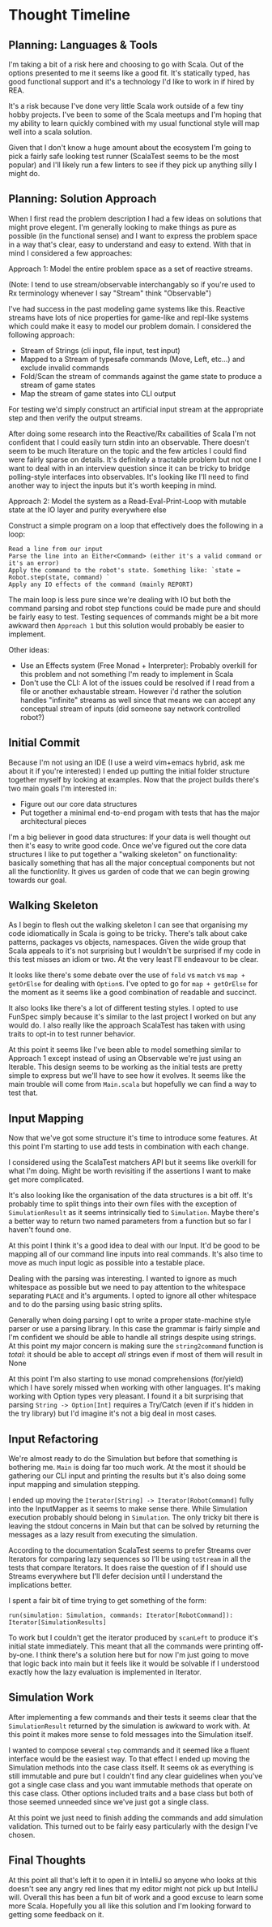 Thought Timeline
================

Planning: Languages & Tools
---------------------------

I'm taking a bit of a risk here and choosing to go with Scala. Out of the options presented to me it
seems like a good fit. It's statically typed, has good functional support and it's a technology I'd like
to work in if hired by REA.

It's a risk because I've done very little Scala work outside of a few tiny hobby projects. I've been
to some of the Scala meetups and I'm hoping that my ability to learn quickly combined with my usual
functional style will map well into a scala solution.

Given that I don't know a huge amount about the ecosystem I'm going to pick a fairly safe looking test
runner (ScalaTest seems to be the most popular) and I'll likely run a few linters to see if they pick
up anything silly I might do.

Planning: Solution Approach
---------------------------

When I first read the problem description I had a few ideas on solutions that might prove elegent. I'm
generally looking to make things as pure as possible (in the functional sense) and I want to express the problem
space in a way that's clear, easy to understand and easy to extend. With that in mind I considered
a few approaches:

Approach 1: Model the entire problem space as a set of reactive streams.

(Note: I tend to use stream/observable interchangably so if you're used to Rx terminology whenever I say "Stream"
think "Observable")

I've had success in the past modeling game systems like this. Reactive streams have lots of nice properties for
game-like and repl-like systems which could make it easy to model our problem domain. I considered the following
approach:

* Stream of Strings (cli input, file input, test input)
* Mapped to a Stream of typesafe commands (Move, Left, etc...) and exclude invalid commands
* Fold/Scan the stream of commands against the game state to produce a stream of game states
* Map the stream of game states into CLI output

For testing we'd simply construct an artificial input stream at the appropriate step and then verify
the output streams.

After doing some research into the Reactive/Rx cabailities of Scala I'm not confident that I could easily
turn stdin into an observable. There doesn't seem to be much literature on the topic and the few articles
I could find were fairly sparse on details. It's definitely a tractable problem but not one I want to deal
with in an interview question since it can be tricky to bridge polling-style interfaces into observables.
It's looking like I'll need to find another way to inject the inputs but it's worth keeping in mind.

Approach 2: Model the system as a Read-Eval-Print-Loop with mutable state at the IO layer and purity
everywhere else

Construct a simple program on a loop that effectively does the following in a loop:

    Read a line from our input
    Parse the line into an Either<Command> (either it's a valid command or it's an error)
    Apply the command to the robot's state. Something like: `state = Robot.step(state, command) `
    Apply any IO effects of the command (mainly REPORT)

The main loop is less pure since we're dealing with IO but both the command parsing and robot step functions
could be made pure and should be fairly easy to test. Testing sequences of commands might be a bit more awkward
then `Approach 1` but this solution would probably be easier to implement.

Other ideas:

* Use an Effects system (Free Monad + Interpreter): Probably overkill for this problem and not something
  I'm ready to implement in Scala
* Don't use the CLI: A lot of the issues could be resolved if I read from a file or another exhaustable stream.
  However i'd rather the solution handles "infinite" streams as well since that means we can accept any conceptual
  stream of inputs (did someone say network controlled robot?)

Initial Commit
--------------

Because I'm not using an IDE (I use a weird vim+emacs hybrid, ask me about it if you're interested) I ended up
putting the initial folder structure together myself by looking at examples. Now that the project builds
there's two main goals I'm interested in:

* Figure out our core data structures
* Put together a minimal end-to-end progam with tests that has the major architectural pieces

I'm a big believer in good data structures: If your data is well thought out then it's easy to write good code.
Once we've figured out the core data structures I like to put together a "walking skeleton" on functionality:
basically something that has all the major conceptual components but not all the functionlity. It gives us
garden of code that we can begin growing towards our goal.

Walking Skeleton
----------------

As I begin to flesh out the walking skeleton I can see that organising my code idiomatically in Scala
is going to be tricky. There's talk about cake patterns, packages vs objects, namespaces. Given the
wide group that Scala appeals to it's not surprising but I wouldn't be surprised if my code in this test
misses an idiom or two. At the very least I'll endeavour to be clear.

It looks like there's some debate over the use of `fold` vs `match` vs `map + getOrElse` for dealing
with `Option`s. I've opted to go for `map + getOrElse` for the moment as it seems like a good combination
of readable and succinct.

It also looks like there's a lot of different testing styles. I opted to use FunSpec simply because it's
similar to the last project I worked on but any would do. I also really like the approach ScalaTest
has taken with using traits to opt-in to test runner behavior.

At this point it seems like I've been able to model something similar to Approach 1 except instead of
using an Observable we're just using an Iterable. This design seems to be working as the initial tests
are pretty simple to express but we'll have to see how it evolves. It seems like the main trouble will
come from `Main.scala` but hopefully we can find a way to test that.

Input Mapping
-------------

Now that we've got some structure it's time to introduce some features. At this point I'm starting to use
add tests in combination with each change.

I considered using the ScalaTest matchers API but it seems like overkill for what I'm doing. Might be
worth revisiting if the assertions I want to make get more complicated.

It's also looking like the organisation of the data structures is a bit off. It's probably time to split
things into their own files with the exception of `SimulationResult` as it seems intrinsically tied
to `Simulation`. Maybe there's a better way to return two named parameters from a function but so far
I haven't found one.

At this point I think it's a good idea to deal with our Input. It'd be good to be mapping all of our
command line inputs into real commands. It's also time to move as much input logic as possible into a
testable place.

Dealing with the parsing was interesting. I wanted to ignore as much whitespace as possible but we need
to pay attention to the whitespace separating `PLACE` and it's arguments. I opted to ignore all other
whitespace and to do the parsing using basic string splits.

Generally when doing parsing I opt to write a proper state-machine style parser or use a parsing library.
In this case the grammar is fairly simple and I'm confident we should be able to handle all strings
despite using strings. At this point my major concern is making sure the `string2command` function is
*total*: it should be able to accept *all* strings even if most of them will result in None

At this point I'm also starting to use monad comprehensions (for/yield) which I have sorely missed when
working with other languages. It's making working with Option types very pleasant. I found it a bit
surprising that parsing `String -> Option[Int]` requires a Try/Catch (even if it's hidden in the try library)
but I'd imagine it's not a big deal in most cases.

Input Refactoring
-----------------

We're almost ready to do the Simulation but before that something is bothering me. `Main` is doing
far too much work. At the most it should be gathering our CLI input and printing the results but
it's also doing some input mapping and simulation stepping.

I ended up moving the `Iterator[String] -> Iterator[RobotCommand]` fully into the InputMapper
as it seems to make sense there. While Simulation execution probably should belong in `Simulation`.
The only tricky bit there is leaving the stdout concerns in Main but that can be solved by returning
the messages as a lazy result from executing the simulation.

According to the documentation ScalaTest seems to prefer Streams over Iterators for comparing lazy
sequences so I'll be using `toStream` in all the tests that compare Iterators. It does raise the question of
if I should use Streams everywhere but I'll defer decision until I understand the implications better.

I spent a fair bit of time trying to get something of the form:

    run(simulation: Simulation, commands: Iterator[RobotCommand]): Iterator[SimulationResults]

To work but I couldn't get the iterator produced by `scanLeft` to produce it's initial state immediately.
This meant that all the commands were printing off-by-one. I think there's a solution here but for now I'm
just going to move that logic back into main but it feels like it would be solvable if I understood
exactly how the lazy evaluation is implemented in Iterator.

Simulation Work
---------------

After implementing a few commands and their tests it seems clear that the `SimulationResult` returned
by the simulation is awkward to work with. At this point it makes more sense to fold messages into the
Simulation itself.

I wanted to compose several `step` commands and it seemed like a fluent interface would be the easiest way.
To that effect I ended up moving the Simulation methods into the case class itself. It seems ok as everything
is still immutable and pure but I couldn't find any clear guidelines when you've got a single case class
and you want immutable methods that operate on this case class. Other options included traits and
a base class but both of those seemed unneeded since we've just got a single class.

At this point we just need to finish adding the commands and add simulation validation. This turned out
to be fairly easy particularly with the design I've chosen.

Final Thoughts
--------------

At this point all that's left it to open it in IntelliJ so anyone who looks at this doesn't see any
angry red lines that my editor might not pick up but IntelliJ will. Overall this has been a fun bit of
work and a good excuse to learn some more Scala. Hopefully you all like this solution and I'm looking
forward to getting some feedback on it.
